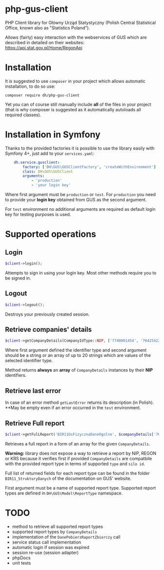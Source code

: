 php-gus-client
==============

PHP Client library for Główny Urząd Statystyczny (Polish Central Statistical Office, known also as "Statistics Poland").

Allows (fairly) easy interaction with the webservices of GUS which are described in detailed on their websites:
<https://api.stat.gov.pl/Home/RegonApi>

# Installation

It is suggested to use `composer` in your project which allows automatic installation, to do so use:
```
composer require dh/php-gus-client
```

Yet you can of course still manually include **all** of the files in your project (that is why composer is suggested
as it automatically autoloads all required classes).

# Installation in Symfony

Thanks to the provided factories it is possible to use the library easily with Symfony 4+, just add to your `services.yaml`:

```yaml
    dh.service.gusclient:
        factory: ['DH\GUS\GUSClientFactory', 'createWithEnvironment']
        class: DH\GUS\GUSClient
        arguments:
            - 'production'
            - 'your login key'
```

Where first argument must be `production` or `test`. For `production` you need to provide your **login key** obtained from
GUS as the second argument.

For `test` environment no additional arguments are required as default login key for testing purposes is used.

# Supported operations

## Login

```php
$client->login();
```

Attempts to sign in using your login key. Most other methods require you to be signed in.

## Logout

```php
$client->logout();
```

Destroys your previously created session.

## Retrieve companies' details
```php
$client->getCompanyDetails(CompanyIdType::NIP, ['7740001454', '7642542255']);
```

Where first argument defined the identifier type and second argument should be a string or an array of up to 20 strings
which are values of the selected identifier type.

Method returns **always** an **array** of `CompanyDetails` instances by their **NIP** identifiers.

## Retrieve last error

In case of an error method `getLastError` returns its description (in Polish). **May be empty even if an error occurred
in the `test` environment.

## Retrieve Full report

```php
$client->getFulLReport('BIR11OsFizycznaDaneOgolne', $companyDetails['7642542255']);
```

Retrieves a full report in a form of an array for the given `CompanyDetails`.

**Warning:** library does not expose a way to retrieve a report by NIP, REGON or KRS because it verifies first if provided
`CompanyDetails` are compatbile with the provided report type in terms of supported `type` and `silo id`.

Full list of returned fields for each report type can be found in the folder `BIR11_StrukturyDanych` of the documentation
on GUS' website.

First argument must be a name of supported report type. Supported report types are defined in `DH\GUS\Model\ReportType` namespace.

# TODO

* method to retrieve all supported report types
* supported report types by `CompanyDetails`
* implementation of the `DanePobierzRaportZbiorczy` call
* service status call implementation
* automatic login if session was expired
* session re-use (session adapter)
* phpDocs
* unit tests